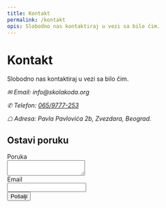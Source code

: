 ```yaml
---
title: Kontakt
permalink: /kontakt
opis: Slobodno nas kontaktiraj u vezi sa bilo čim.
---
```


# Kontakt

<p>Slobodno nas kontaktiraj u vezi sa bilo čim.</p>

<address>
  <p><span class="">✉</span> Email: info&#x40;skolakoda.org</p>

  <p><span class="">✆</span> Telefon: <a href="tel:+381659777253">065/9777-253</a></p>

  <p><span class="">☖</span> Adresa: Pavla Pavlovića 2b, Zvezdara, Beograd.</p>
</address>

<h2>Ostavi poruku</h2>

<form action="https://formspree.io/mudroljub@gmail.com" method="POST">
  <label for="poruka">Poruka</label><br>
  <textarea name="poruka" id="poruka" required></textarea><br>
  <label for="email">Email</label><br>
  <input type="email" name="email" id="email" required><br>
  <button class="full" type="submit">Pošalji</button>
</form>


<script type="application/ld+json">
{
  "@context": "http://schema.org",
  "@type": "Organization",
  "name": "Škola koda",
  "url": "{{site.url}}",
  "logo": "{{site.logo}}",
  "contactPoint": [{
    "@type": "ContactPoint",
    "telephone": "+381-65-9777-253",
    "contactType": "customer service"
  }]
}
</script>
